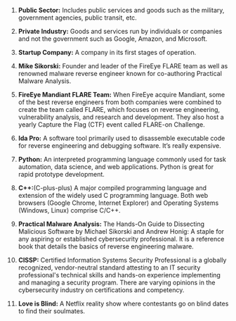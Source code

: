 1. **Public Sector:** Includes public services and goods such as the military, government agencies, public transit, etc. 

2. **Private Industry:** Goods and services run by individuals or companies and not the government such as Google, Amazon, and Microsoft. 

3. **Startup Company:** A company in its first stages of operation. 

4. **Mike Sikorski:** Founder and leader of the FireEye FLARE team as well as renowned malware reverse engineer known for co-authoring Practical Malware Analysis.

5. **FireEye Mandiant FLARE Team:** When FireEye acquire Mandiant, some of the best reverse engineers from both companies were combined to create the team called FLARE, which focuses on reverse engineering, vulnerability analysis, and research and development. They also host a yearly Capture the Flag (CTF) event called FLARE-on Challenge.

6. **Ida Pro:** A software tool primarily used to disassemble executable code for reverse engineering and debugging software. It’s really expensive. 

7. **Python:** An interpreted programming language commonly used for task automation, data science, and web applications. Python is great for rapid prototype development. 

8. **C++:**(C-plus-plus) A major compiled programming language and extension of the widely used C programming language. Both web browsers (Google Chrome, Internet Explorer) and Operating Systems (Windows, Linux) comprise C/C++. 

9. **Practical Malware Analysis:** The Hands-On Guide to Dissecting Malicious Software
by Michael Sikorski and Andrew Honig: A staple for any aspiring or established cybersecurity professional. It is a reference book that details the basics of reverse engineering malware. 

10. **CISSP:** Certified Information Systems Security Professional is a globally recognized, vendor-neutral standard attesting to an IT security professional's technical skills and hands-on experience implementing and managing a security program. There are varying opinions in the cybersecurity industry on certifications and competency. 

11. **Love is Blind:** A Netflix reality show where contestants go on blind dates to find their soulmates.
